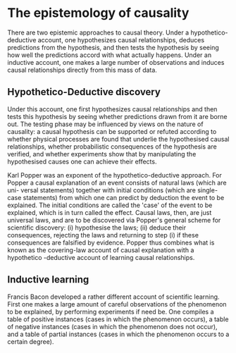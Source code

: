# The epistemology of causality

There are two epistemic approaches to causal theory. Under a hypothetico-deductive account, one hypothesizes 
causal relationships, deduces predictions from the hypothesis, and then tests the hypothesis by seeing how 
well the predictions accord with what actually happens. Under an inductive account, one makes a large number 
of observations and induces causal relationships directly from this mass of data.

## Hypothetico-Deductive discovery

Under this account, one first hypothesizes causal relationships and then tests this hypothesis by seeing whether 
predictions drawn from it are borne out. The testing phase may be influenced by views on the nature of causality: 
a causal hypothesis can be supported or refuted according to whether physical processes are found that underlie 
the hypothesised causal relationships, whether probabilistic consequences of the hypothesis are verified, and 
whether experiments show that by manipulating the hypothesised causes one can achieve their effects.

Karl Popper was an exponent of the hypothetico-deductive approach. For Popper a causal explanation of an event 
consists of natural laws (which are uni- versal statements) together with initial conditions (which are single-
case statements) from which one can predict by deduction the event to be explained. The initial conditions are 
called the 'case' of the event to be explained, which is in turn called the effect. Causal laws, then, are just 
universal laws, and are to be discovered via Popper's general scheme for scientific discovery: (i) hypothesise the laws; 
(ii) deduce their consequences, rejecting the laws and returning to step (i) if these consequences are falsified 
by evidence. Popper thus combines what is known as the covering-law account of causal explanation with a hypothetico
-deductive account of learning causal relationships.

## Inductive learning

Francis Bacon developed a rather different account of scientific learning. First one makes a large amount of careful 
observations of the phenomenon to be explained, by performing experiments if need be. One compiles a table of positive 
instances (cases in which the phenomenon occurs), a table of negative instances (cases in which the phenomenon does not 
occur), and a table of partial instances (cases in which the phenomenon occurs to a certain degree).
